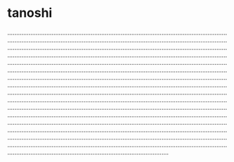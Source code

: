 # tanoshi
...........................................................................................................................................................................................................................................................................................................................................................................................................................................................................................................................................................................................................................................................................................................................................................................................................................................................................................................................................................................................................................................................................................................................................................................................................................................................................................................................................................................................................................................................................................................................................................................................................................................................................................................................................................................................................................................................................................................................................................................................................................................................................................................................................................